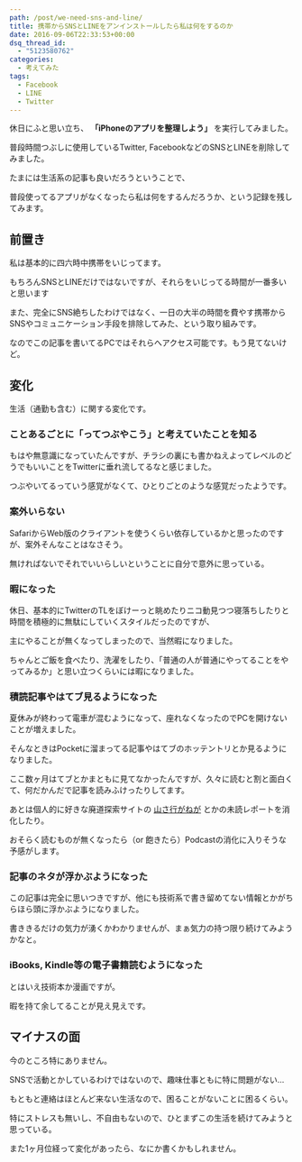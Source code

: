 ```yaml
---
path: /post/we-need-sns-and-line/
title: 携帯からSNSとLINEをアンインストールしたら私は何をするのか
date: 2016-09-06T22:33:53+00:00
dsq_thread_id:
  - "5123580762"
categories:
  - 考えてみた
tags:
  - Facebook
  - LINE
  - Twitter
---
```

休日にふと思い立ち、 **「iPhoneのアプリを整理しよう」** を実行してみました。
  
普段時間つぶしに使用しているTwitter, FacebookなどのSNSとLINEを削除してみました。

たまには生活系の記事も良いだろうということで、
  
普段使ってるアプリがなくなったら私は何をするんだろうか、という記録を残してみます。



<!--more-->



前置き
----------------------------------------


私は基本的に四六時中携帯をいじってます。
  
もちろんSNSとLINEだけではないですが、それらをいじってる時間が一番多いと思います

また、完全にSNS絶ちしたわけではなく、一日の大半の時間を費やす携帯からSNSやコミュニケーション手段を排除してみた、という取り組みです。
  
なのでこの記事を書いてるPCではそれらへアクセス可能です。もう見てないけど。

変化
----------------------------------------


生活（通勤も含む）に関する変化です。

### ことあるごとに「ってつぶやこう」と考えていたことを知る

もはや無意識になっていたんですが、チラシの裏にも書かねえよってレベルのどうでもいいことをTwitterに垂れ流してるなと感じました。

つぶやいてるっていう感覚がなくて、ひとりごとのような感覚だったようです。

### 案外いらない

SafariからWeb版のクライアントを使うくらい依存しているかと思ったのですが、案外そんなことはなさそう。
  
無ければないでそれでいいらしいということに自分で意外に思っている。

### 暇になった

休日、基本的にTwitterのTLをぼけーっと眺めたりニコ動見つつ寝落ちしたりと時間を積極的に無駄にしていくスタイルだったのですが、
  
主にやることが無くなってしまったので、当然暇になりました。

ちゃんとご飯を食べたり、洗濯をしたり、「普通の人が普通にやってることをやってみるか」と思い立つくらいには暇になりました。

### 積読記事やはてブ見るようになった

夏休みが終わって電車が混むようになって、座れなくなったのでPCを開けないことが増えました。
  
そんなときはPocketに溜まってる記事やはてブのホッテントリとか見るようになりました。

ここ数ヶ月はてブとかまともに見てなかったんですが、久々に読むと割と面白くて、何だかんだで記事を読みふけったりしてます。
  
あとは個人的に好きな廃道探索サイトの [山さ行がねが](http://yamaiga.com/) とかの未読レポートを消化したり。

おそらく読むものが無くなったら（or 飽きたら）Podcastの消化に入りそうな予感がします。

### 記事のネタが浮かぶようになった

この記事は完全に思いつきですが、他にも技術系で書き留めてない情報とかがちらほら頭に浮かぶようになりました。

書ききるだけの気力が湧くかわかりませんが、まぁ気力の持つ限り続けてみようかなと。

### iBooks, Kindle等の電子書籍読むようになった

とはいえ技術本か漫画ですが。
  
暇を持て余してることが見え見えです。

マイナスの面
----------------------------------------


今のところ特にありません。
  
SNSで活動とかしているわけではないので、趣味仕事ともに特に問題がない&#8230;
  
もともと連絡はほとんど来ない生活なので、困ることがないことに困るくらい。

特にストレスも無いし、不自由もないので、ひとまずこの生活を続けてみようと思っている。
  
また1ヶ月位経って変化があったら、なにか書くかもしれません。

<div style="font-size:0px;height:0px;line-height:0px;margin:0;padding:0;clear:both">
</div>